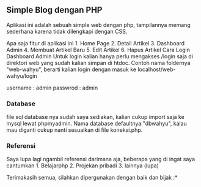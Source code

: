 <h2>Simple Blog dengan PHP </h2>

Aplikasi ini adalah sebuah simple web dengan php, tampilannya memang sederhana karena tidak dilengkapi dengan CSS.

</h3>Apa saja fitur di aplikasi ini</h3>
1. Home Page
2. Detail Artikel
3. Dashboard Admin
4. Membuat Artikel Baru
5. Edit Artikel
6. Hapus Artikel

</h3>Cara Login Dashboard Admin</h3>
Untuk login kalian hanya perlu mengakses /login saja di direktori web yang sudah kalian simpan di htdoc.
Contoh nama foldernya "web-wahyu", berarti kalian login dengan masuk ke localhost/web-wahyu/login

username : admin
passwrod : admin

<h3>Database</h3>
file sql database nya sudah saya sediakan, kalian cukup import saja ke mysql lewat phpmyadmin.
Nama database defaultnya "dbwahyu", kalau mau diganti cukup nanti sesuaikan di file koneksi.php.

<h3>Referensi</h3>
Saya lupa lagi ngambil referensi darimana aja, beberapa yang di ingat saya cantumkan
1. Belajarphp
2. Projekan pribadi
3. lainnya (lupa)

Terimakasih semua, silahkan dipergunakan dengan baik dan bijak :*